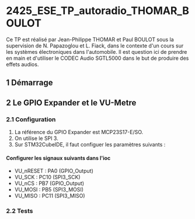 # 2425_ESE_TP_autoradio_THOMAR_BOULOT

Ce TP est réalisé par Jean-Philippe THOMAR et Paul BOULOT sous la supervision de N. Papazoglou et L. Fiack, dans le contexte d'un cours sur les systèmes électroniques dans l'automobile.
Il est question ici de prendre en main et d'utiliser le CODEC Audio SGTL5000 dans le but de produire des effets audios.

## 1 Démarrage

## 2 Le GPIO Expander et le VU-Metre
### 2.1 Configuration
1. La référence du GPIO Expander est MCP23S17-E/SO.
2. On utilise le SPI 3.
3. Sur STM32CubeIDE, il faut configuer les paramètres suivants :  
#### Configurer les signaux suivants dans l'ioc
- VU_nRESET : PA0 (GPIO_Output)
- VU_SCK : PC10 (SPI3_SCK)
- VU_nCS : PB7 (GPIO_Output)
- VU_MOSI : PB5 (SPI3_MOSI)
- VU_MISO : PC11 (SPI3_MISO)

### 2.2 Tests

